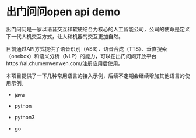 # 出门问问open api demo

出门问问是一家以语音交互和软硬结合为核心的人工智能公司，公司的使命是定义下一代人机交互方式，让人和机器的交互更加自然。

目前通过API方式提供了语音识别（ASR）、语音合成（TTS）、垂直搜索（onebox）和语义分析（NLP）的能力，可以在出门问问开放平台https://ai.chumenwenwen.com/注册应用后使用。

本项目提供了一下几种常用语言的接入示例，后续不定期会继续增加其他语言的使用示例。

- java

- python

- python3

- go


